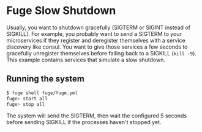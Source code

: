 # Fuge Slow Shutdown
Usually, you want to shutdown gracefully (SIGTERM or SIGINT instead of SIGKILL).  For example, you probably want to send a SIGTERM to your microservices if they register and deregister themselves with a service discovery like consul.  You want to give those services a few seconds to gracefully unregister themselves before falling back to a SIGKILL (`kill -9`).  This example contains services that simulate a slow shutdown.

## Running the system

```sh
$ fuge shell fuge/fuge.yml
fuge> start all
fuge> stop all
```

The system will send the SIGTERM, then wait the configured 5 seconds before sending SIGKILL if the processes haven't stopped yet.
